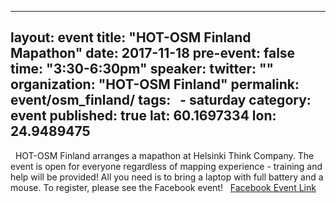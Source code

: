
---
layout: event
title: "HOT-OSM Finland Mapathon"
date: 2017-11-18
pre-event: false
time: "3:30-6:30pm"
speaker: 
twitter: ""
organization: "HOT-OSM Finland" 
permalink: event/osm_finland/
tags: 
  - saturday
category: event
published: true
lat: 60.1697334
lon: 24.9489475
---
 
HOT-OSM Finland arranges a mapathon at Helsinki Think Company. The event is open for everyone regardless of mapping experience - training and help will be provided! All you need is to bring a laptop with full battery and a mouse. To register, please see the Facebook event! 
 
[Facebook Event Link](https://www.facebook.com/events/155466355045681/)

